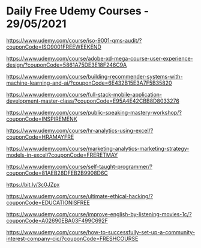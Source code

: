 # Daily Free Udemy Courses - 29/05/2021

https://www.udemy.com/course/iso-9001-qms-audit/?couponCode=ISO9001FREEWEEKEND
https://www.udemy.com/course/adobe-xd-mega-course-user-experience-design/?couponCode=5861A75DE3E18F246C9A
https://www.udemy.com/course/building-recommender-systems-with-machine-learning-and-ai/?couponCode=6E432B15E3A7F5B35820
https://www.udemy.com/course/full-stack-mobile-application-development-master-class/?couponCode=E95A4E42CBB8D8033276
https://www.udemy.com/course/public-speaking-mastery-workshop/?couponCode=INSPIREMENK
https://www.udemy.com/course/hr-analytics-using-excel/?couponCode=HRAMAYFRE
https://www.udemy.com/course/marketing-analytics-marketing-strategy-models-in-excel/?couponCode=FRERETMAY
https://www.udemy.com/course/self-taught-programmer/?couponCode=81AEB28DFEB2B9908D6C
https://bit.ly/3c0JZpx
https://www.udemy.com/course/ultimate-ethical-hacking/?couponCode=EDUCATIONISFREE
https://www.udemy.com/course/improve-english-by-listening-movies-1c/?couponCode=A02690EBA03F499C692F
https://www.udemy.com/course/how-to-successfully-set-up-a-community-interest-company-cic/?couponCode=FRESHCOURSE

